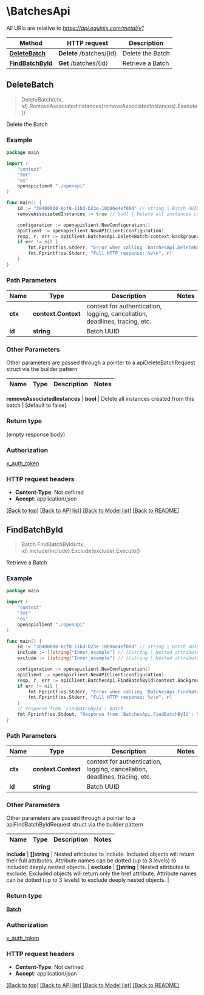 # \BatchesApi

All URIs are relative to *https://api.equinix.com/metal/v1*

Method | HTTP request | Description
------------- | ------------- | -------------
[**DeleteBatch**](BatchesApi.md#DeleteBatch) | **Delete** /batches/{id} | Delete the Batch
[**FindBatchById**](BatchesApi.md#FindBatchById) | **Get** /batches/{id} | Retrieve a Batch



## DeleteBatch

> DeleteBatch(ctx, id).RemoveAssociatedInstances(removeAssociatedInstances).Execute()

Delete the Batch



### Example

```go
package main

import (
    "context"
    "fmt"
    "os"
    openapiclient "./openapi"
)

func main() {
    id := "38400000-8cf0-11bd-b23e-10b96e4ef00d" // string | Batch UUID
    removeAssociatedInstances := true // bool | Delete all instances created from this batch (optional) (default to false)

    configuration := openapiclient.NewConfiguration()
    apiClient := openapiclient.NewAPIClient(configuration)
    resp, r, err := apiClient.BatchesApi.DeleteBatch(context.Background(), id).RemoveAssociatedInstances(removeAssociatedInstances).Execute()
    if err != nil {
        fmt.Fprintf(os.Stderr, "Error when calling `BatchesApi.DeleteBatch``: %v\n", err)
        fmt.Fprintf(os.Stderr, "Full HTTP response: %v\n", r)
    }
}
```

### Path Parameters


Name | Type | Description  | Notes
------------- | ------------- | ------------- | -------------
**ctx** | **context.Context** | context for authentication, logging, cancellation, deadlines, tracing, etc.
**id** | **string** | Batch UUID | 

### Other Parameters

Other parameters are passed through a pointer to a apiDeleteBatchRequest struct via the builder pattern


Name | Type | Description  | Notes
------------- | ------------- | ------------- | -------------

 **removeAssociatedInstances** | **bool** | Delete all instances created from this batch | [default to false]

### Return type

 (empty response body)

### Authorization

[x_auth_token](../README.md#x_auth_token)

### HTTP request headers

- **Content-Type**: Not defined
- **Accept**: application/json

[[Back to top]](#) [[Back to API list]](../README.md#documentation-for-api-endpoints)
[[Back to Model list]](../README.md#documentation-for-models)
[[Back to README]](../README.md)


## FindBatchById

> Batch FindBatchById(ctx, id).Include(include).Exclude(exclude).Execute()

Retrieve a Batch



### Example

```go
package main

import (
    "context"
    "fmt"
    "os"
    openapiclient "./openapi"
)

func main() {
    id := "38400000-8cf0-11bd-b23e-10b96e4ef00d" // string | Batch UUID
    include := []string{"Inner_example"} // []string | Nested attributes to include. Included objects will return their full attributes. Attribute names can be dotted (up to 3 levels) to included deeply nested objects. (optional)
    exclude := []string{"Inner_example"} // []string | Nested attributes to exclude. Excluded objects will return only the href attribute. Attribute names can be dotted (up to 3 levels) to exclude deeply nested objects. (optional)

    configuration := openapiclient.NewConfiguration()
    apiClient := openapiclient.NewAPIClient(configuration)
    resp, r, err := apiClient.BatchesApi.FindBatchById(context.Background(), id).Include(include).Exclude(exclude).Execute()
    if err != nil {
        fmt.Fprintf(os.Stderr, "Error when calling `BatchesApi.FindBatchById``: %v\n", err)
        fmt.Fprintf(os.Stderr, "Full HTTP response: %v\n", r)
    }
    // response from `FindBatchById`: Batch
    fmt.Fprintf(os.Stdout, "Response from `BatchesApi.FindBatchById`: %v\n", resp)
}
```

### Path Parameters


Name | Type | Description  | Notes
------------- | ------------- | ------------- | -------------
**ctx** | **context.Context** | context for authentication, logging, cancellation, deadlines, tracing, etc.
**id** | **string** | Batch UUID | 

### Other Parameters

Other parameters are passed through a pointer to a apiFindBatchByIdRequest struct via the builder pattern


Name | Type | Description  | Notes
------------- | ------------- | ------------- | -------------

 **include** | **[]string** | Nested attributes to include. Included objects will return their full attributes. Attribute names can be dotted (up to 3 levels) to included deeply nested objects. | 
 **exclude** | **[]string** | Nested attributes to exclude. Excluded objects will return only the href attribute. Attribute names can be dotted (up to 3 levels) to exclude deeply nested objects. | 

### Return type

[**Batch**](Batch.md)

### Authorization

[x_auth_token](../README.md#x_auth_token)

### HTTP request headers

- **Content-Type**: Not defined
- **Accept**: application/json

[[Back to top]](#) [[Back to API list]](../README.md#documentation-for-api-endpoints)
[[Back to Model list]](../README.md#documentation-for-models)
[[Back to README]](../README.md)

